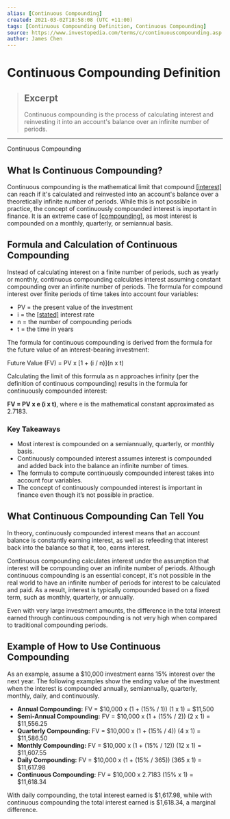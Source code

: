 ```yaml
---
alias: [Continuous Compounding]
created: 2021-03-02T18:58:08 (UTC +11:00)
tags: [Continuous Compounding Definition, Continuous Compounding]
source: https://www.investopedia.com/terms/c/continuouscompounding.asp
author: James Chen
---
```


# Continuous Compounding Definition

> ## Excerpt
> Continuous compounding is the process of calculating interest and reinvesting it into an account's balance over an infinite number of periods.

---

Continuous Compounding
## What Is Continuous Compounding?

Continuous compounding is the mathematical limit that compound [[interest]](https://www.investopedia.com/terms/i/interest.asp) can reach if it's calculated and reinvested into an account's balance over a theoretically infinite number of periods. While this is not possible in practice, the concept of continuously compounded interest is important in finance. It is an extreme case of [[compounding]](https://www.investopedia.com/terms/c/compounding.asp), as most interest is compounded on a monthly, quarterly, or semiannual basis.

## Formula and Calculation of Continuous Compounding

Instead of calculating interest on a finite number of periods, such as yearly or monthly, continuous compounding calculates interest assuming constant compounding over an infinite number of periods. The formula for compound interest over finite periods of time takes into account four variables:

-   PV = the present value of the investment
-   i = the [[stated]](https://www.investopedia.com/terms/s/stated-annual-interest-rate.asp) interest rate
-   n = the number of compounding periods
-   t = the time in years

The formula for continuous compounding is derived from the formula for the future value of an interest-bearing investment:

Future Value (FV) = PV x \[1 + (i / n)\](n x t)

Calculating the limit of this formula as n approaches infinity (per the definition of continuous compounding) results in the formula for continuously compounded interest:

**FV = PV x e (i x t)**, where e is the mathematical constant approximated as 2.7183.

### Key Takeaways

-   Most interest is compounded on a semiannually, quarterly, or monthly basis.
-   Continuously compounded interest assumes interest is compounded and added back into the balance an infinite number of times.
-   The formula to compute continuously compounded interest takes into account four variables.
-   The concept of continuously compounded interest is important in finance even though it’s not possible in practice.

## What Continuous Compounding Can Tell You

In theory, continuously compounded interest means that an account balance is constantly earning interest, as well as refeeding that interest back into the balance so that it, too, earns interest.

Continuous compounding calculates interest under the assumption that interest will be compounding over an infinite number of periods. Although continuous compounding is an essential concept, it's not possible in the real world to have an infinite number of periods for interest to be calculated and paid. As a result, interest is typically compounded based on a fixed term, such as monthly, quarterly, or annually. 

Even with very large investment amounts, the difference in the total interest earned through continuous compounding is not very high when compared to traditional compounding periods.

## Example of How to Use Continuous Compounding

As an example, assume a $10,000 investment earns 15% interest over the next year. The following examples show the ending value of the investment when the interest is compounded annually, semiannually, quarterly, monthly, daily, and continuously.

-   **Annual Compounding:** FV = $10,000 x (1 + (15% / 1)) (1 x 1) = $11,500
-   **Semi-Annual Compounding:** FV = $10,000 x (1 + (15% / 2)) (2 x 1) = $11,556.25
-   **Quarterly Compounding:** FV = $10,000 x (1 + (15% / 4)) (4 x 1) = $11,586.50
-   **Monthly Compounding:** FV = $10,000 x (1 + (15% / 12)) (12 x 1) = $11,607.55
-   **Daily Compounding:** FV = $10,000 x (1 + (15% / 365)) (365 x 1) = $11,617.98
-   **Continuous Compounding:** FV = $10,000 x 2.7183 (15% x 1) = $11,618.34

With daily compounding, the total interest earned is $1,617.98, while with continuous compounding the total interest earned is $1,618.34, a marginal difference.
